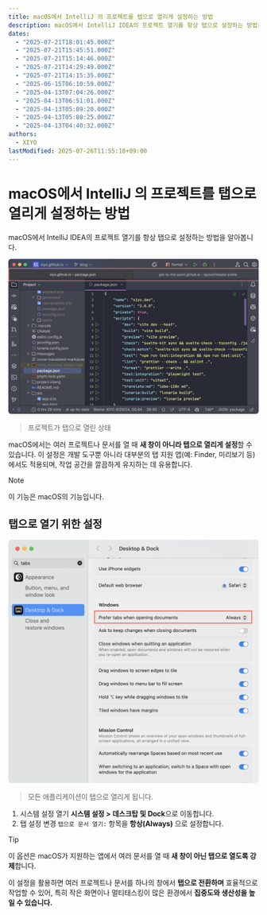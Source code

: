 ```yaml
---
title: macOS에서 IntelliJ 의 프로젝트를 탭으로 열리게 설정하는 방법
description: macOS에서 IntelliJ IDEA의 프로젝트 열기를 항상 탭으로 설정하는 방법을 알아봅니다.
dates:
  - "2025-07-21T18:01:45.000Z"
  - "2025-07-21T15:45:51.000Z"
  - "2025-07-21T15:14:46.000Z"
  - "2025-07-21T14:29:49.000Z"
  - "2025-07-21T14:15:35.000Z"
  - "2025-06-15T06:10:59.000Z"
  - "2025-04-13T07:04:26.000Z"
  - "2025-04-13T06:51:01.000Z"
  - "2025-04-13T05:09:20.000Z"
  - "2025-04-13T05:08:25.000Z"
  - "2025-04-13T04:40:32.000Z"
authors:
  - XIYO
lastModified: 2025-07-26T11:55:18+09:00
---
```

# macOS에서 IntelliJ 의 프로젝트를 탭으로 열리게 설정하는 방법

macOS에서 IntelliJ IDEA의 프로젝트 열기를 항상 탭으로 설정하는 방법을 알아봅니다.

![multiple_projects_in_tabs](./assets/f242f044157db312140297d1c9971de403b0af207ef3f77f2bf74a1c300440ec5f0d02e7aea059020dfb14c19fa93f3f5dcdfe94d007a5e2c218ee9afd0f74b4.png)

> 프로젝트가 탭으로 열린 상태

macOS에서는 여러 프로젝트나 문서를 열 때 **새 창이 아니라 탭으로 열리게 설정**할 수 있습니다. 이 설정은 개발 도구뿐 아니라 대부분의 탭 지원 앱(예: Finder, 미리보기 등)에서도 적용되며, 작업 공간을 깔끔하게 유지하는 데 유용합니다.

> [!NOTE]
> 이 기능은 macOS의 기능입니다.

## 탭으로 열기 위한 설정

![always_open_tabs](./assets/b8e84f65bef3200d9888d2bc90183f76ec8c4fe129e8c0396e169265fefaffb656f2641df0f2dae9c7f59cc9c062dee44d39093993ea06acf46699d903d126cf.png)

> 모든 애플리케이션이 탭으로 열리게 됩니다.

1. 시스템 설정 열기
   **시스템 설정 > 데스크탑 및 Dock**으로 이동합니다.
2. 탭 설정 변경
   `탭으로 문서 열기:` 항목을 **항상(Always)** 으로 설정합니다.

> [!tip]
> 이 옵션은 macOS가 지원하는 앱에서 여러 문서를 열 때 **새 창이 아닌 탭으로 열도록 강제**합니다.

이 설정을 활용하면 여러 프로젝트나 문서를 하나의 창에서 **탭으로 전환하며** 효율적으로 작업할 수 있어,
특히 작은 화면이나 멀티태스킹이 많은 환경에서 **집중도와 생산성을 높일 수 있습니다.**

